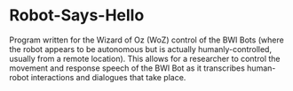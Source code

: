 # Robot-Says-Hello

Program written for the Wizard of Oz (WoZ) control of the BWI Bots
(where the robot appears to be autonomous but is actually humanly-controlled,
usually from a remote location). This allows for a researcher to control the
movement and response speech of the BWI Bot as it transcribes human-robot
interactions and dialogues that take place.
